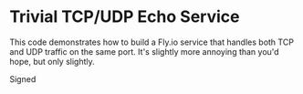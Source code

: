 # Trivial TCP/UDP Echo Service

This code demonstrates how to build a Fly.io service that handles
both TCP and UDP traffic on the same port. It's slightly more annoying
than you'd hope, but only slightly.

Signed
